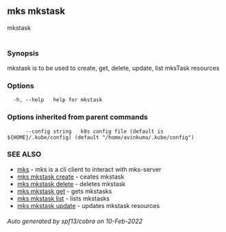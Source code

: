 ## mks mkstask

mkstask <option>

### Synopsis

mkstask is to be used to create, get, delete, update, list mksTask resources

### Options

```
  -h, --help   help for mkstask
```

### Options inherited from parent commands

```
      --config string   k8s config file (default is ${HOME}/.kube/config) (default "/home/avinkuma/.kube/config")
```

### SEE ALSO

- [mks](mks.md) - mks is a cli client to interact with mks-server
- [mks mkstask create](mks_mkstask_create.md) - ceates mkstask
- [mks mkstask delete](mks_mkstask_delete.md) - deletes mkstask
- [mks mkstask get](mks_mkstask_get.md) - gets mkstasks
- [mks mkstask list](mks_mkstask_list.md) - lists mkstasks
- [mks mkstask update](mks_mkstask_update.md) - updates mkstask resources

###### Auto generated by spf13/cobra on 10-Feb-2022
